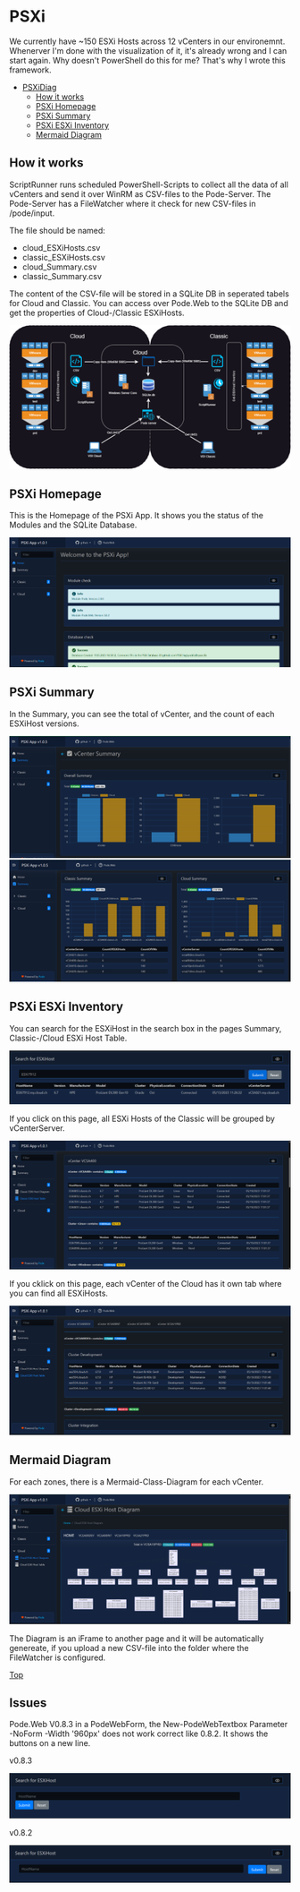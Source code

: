 # PSXi

We currently have ~150 ESXi Hosts across 12 vCenters in our environemnt. Whenerver I'm done with the visualization of it, it's already wrong and I can start again. Why doesn't PowerShell do this for me? That's why I wrote this framework.

- [PSXiDiag](#psxidiag)
  - [How it works](#how-it-works)
  - [PSXi Homepage](#psxi-homepage)
  - [PSXi Summary](#psxi-summary)
  - [PSXi ESXi Inventory](#psxi-esxi-inventory)
  - [Mermaid Diagram](#mermaid-diagram)

## How it works

ScriptRunner runs scheduled PowerShell-Scripts to collect all the data of all vCenters and send it over WinRM as CSV-files to the Pode-Server. The Pode-Server has a FileWatcher where it check for new CSV-files in /pode/input.

The file should be named:
- cloud_ESXiHosts.csv
- classic_ESXiHosts.csv
- cloud_Summary.csv
- classic_Summary.csv

The content of the CSV-file will be stored in a SQLite DB in seperated tabels for Cloud and Classic. You can access over Pode.Web to the SQLite DB and get the properties of Cloud-/Classic ESXiHosts.

![PSXiHomePage](./pode/public/assets/img/PSXiPode.png)

## PSXi Homepage

This is the Homepage of the PSXi App. It shows you the status of the Modules and the SQLite Database.

![PSXiHomePage](./img/PSXiHomePage.png)

## PSXi Summary

In the Summary, you can see the total of vCenter, and the count of each ESXiHost versions.

![PSXiEsxInventory](./img/PSXiOverallSummary.png)
![PSXiEsxInventory](./img/PSXiSummaryEsxiHosts.png)

## PSXi ESXi Inventory

You can search for the ESXiHost in the search box in the pages Summary, Classic-/Cloud ESXi Host Table.

![PSXiEsxInventory](./img/PSXiSearchEsxiHosts.png)

If you click on this page, all ESXi Hosts of the Classic will be grouped by vCenterServer.

![PSXiEsxInventory](./img/PSXiEsxInventory.png)

If you cklick on this page, each vCenter of the Cloud has it own tab where you can find all ESXiHosts.

![PSXiEsxInventory](./img/PSXivCenterTabs.png)

## Mermaid Diagram

For each zones, there is a Mermaid-Class-Diagram for each vCenter. 

![PSXiEsxInventory](./img/PSXiDiagramESXi.png)

The Diagram is an iFrame to another page and it will be automatically genereate, if you upload a new CSV-file into the folder where the FileWatcher is configured.

[Top](#)

## Issues

Pode.Web V0.8.3 in a PodeWebForm, the New-PodeWebTextbox Parameter -NoForm -Width '960px' does not work correct like 0.8.2. It shows the buttons on a new line.

v0.8.3

![New-PodeWebTextbox](./img/Pode.Web_V0.8.3_New-PodeWebTextbox-NoForm.png)

v0.8.2

![New-PodeWebTextbox](./img/Pode.Web_V0.8.2_New-PodeWebTextbox-NoForm.png)
